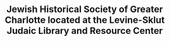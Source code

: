 ---
layout: repo
title: "Jewish Historical Society of Greater Charlotte located at the Levine-Sklut Judaic Library and Resource Center"
id: 4622
permalink: repos/4622/
---
